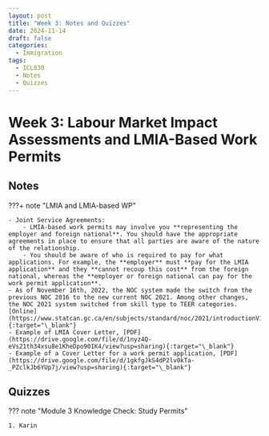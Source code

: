 ```yaml
---
layout: post
title: "Week 3: Notes and Quizzes"
date: 2024-11-14
draft: false
categories:
  - Immigration
tags:
  - ICL830
  - Notes
  - Quizzes
---
```


# Week 3: Labour Market Impact Assessments and LMIA-Based Work Permits

## Notes

???+ note "LMIA and LMIA-based WP"

    - Joint Service Agreements:
        - LMIA-based work permits may involve you **representing the employer and foreign national**. You should have the appropriate agreements in place to ensure that all parties are aware of the nature of the relationship.
        - You should be aware of who is required to pay for what applications. For example, the **employer** must **pay for the LMIA application** and they **cannot recoup this cost** from the foreign national, whereas the **employer or foreign national can pay for the work permit application**.
    - As of November 16th, 2022, the NOC system made the switch from the previous NOC 2016 to the new current NOC 2021. Among other changes, the NOC 2021 system switched from skill type to TEER categories. [Online](https://www.statcan.gc.ca/en/subjects/standard/noc/2021/introductionV1){:target="\_blank"}
    - Example of LMIA Cover Letter, [PDF](https://drive.google.com/file/d/1nyz4Q-eVs21th34xsu8e1KheDpo90IK4/view?usp=sharing){:target="\_blank"}
    - Example of a Cover Letter for a work permit application, [PDF](https://drive.google.com/file/d/1gkfgJkS4dP2lv0kTa-_PZclkJb6YUp7j/view?usp=sharing){:target="\_blank"}

## Quizzes

??? note "Module 3 Knowledge Check: Study Permits"

    1. Karin

